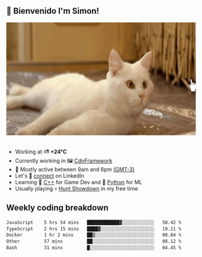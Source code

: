 <h2>👋 <b>Bienvenido I'm Simon!&nbsp;</b></h2>

<section>
  <img src="./static/banner.gif" height=300 width=1000>
</section>

<br>

<ul>
  <li>
		<!--START_SECTION:weather-->
		Working at <b>⛅️  +24°C</b>
		<!--END_SECTION:weather-->
  </li>
  <li>
    Currently working in 🖼️&nbsp;<a href=https://github.com/snapverse/cdn-framework target=_blank>CdnFramework</a>
  </li>
  <li>
    🚩 Mostly active between 9am and 6pm <a href=https://onlinealarmkur.com/world/es target=_blank>(GMT-3)</a>
  </li>
  <li>
    Let's 🔗&nbsp;<a href=https://www.linkedin.com/in/itssimmons target=_blank>connect</a> on LinkedIn
  </li>
  <li>
    Learning 👴&nbsp;<a href=https://images3.memedroid.com/images/UPLOADED755/65f2bce6734f6.webp target=_blank>C++</a> for Game Dev and 🐍&nbsp;<a href=https://qph.cf2.quoracdn.net/main-qimg-4472b6229cb75bf66ab531f3ebd4f975-lq target=_blank>Python</a> for ML
  </li>
  <li>
    Usually playing 💀&nbsp;<a href=https://www.huntshowdown.com target=_blank>Hunt Showdown</a> in my free time
  </li>
</ul>

<h2><b>Weekly coding breakdown </b></h2>

<!--START_SECTION:waka-->

```txt
JavaScript    5 hrs 54 mins   ████████████▓░░░░░░░░░░░░   50.42 %
TypeScript    2 hrs 15 mins   ████▓░░░░░░░░░░░░░░░░░░░░   19.21 %
Docker        1 hr 2 mins     ██▒░░░░░░░░░░░░░░░░░░░░░░   08.84 %
Other         57 mins         ██░░░░░░░░░░░░░░░░░░░░░░░   08.12 %
Bash          31 mins         █░░░░░░░░░░░░░░░░░░░░░░░░   04.45 %
```

<!--END_SECTION:waka-->
